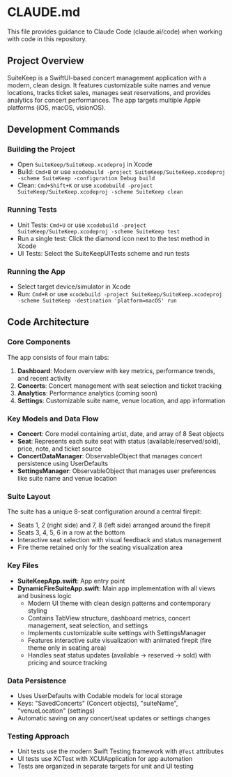 # CLAUDE.md

This file provides guidance to Claude Code (claude.ai/code) when working with code in this repository.

## Project Overview

SuiteKeep is a SwiftUI-based concert management application with a modern, clean design. It features customizable suite names and venue locations, tracks ticket sales, manages seat reservations, and provides analytics for concert performances. The app targets multiple Apple platforms (iOS, macOS, visionOS).

## Development Commands

### Building the Project
- Open `SuiteKeep/SuiteKeep.xcodeproj` in Xcode
- Build: `Cmd+B` or use `xcodebuild -project SuiteKeep/SuiteKeep.xcodeproj -scheme SuiteKeep -configuration Debug build`
- Clean: `Cmd+Shift+K` or use `xcodebuild -project SuiteKeep/SuiteKeep.xcodeproj -scheme SuiteKeep clean`

### Running Tests
- Unit Tests: `Cmd+U` or use `xcodebuild -project SuiteKeep/SuiteKeep.xcodeproj -scheme SuiteKeep test`
- Run a single test: Click the diamond icon next to the test method in Xcode
- UI Tests: Select the SuiteKeepUITests scheme and run tests

### Running the App
- Select target device/simulator in Xcode
- Run: `Cmd+R` or use `xcodebuild -project SuiteKeep/SuiteKeep.xcodeproj -scheme SuiteKeep -destination 'platform=macOS' run`

## Code Architecture

### Core Components

The app consists of four main tabs:
1. **Dashboard**: Modern overview with key metrics, performance trends, and recent activity
2. **Concerts**: Concert management with seat selection and ticket tracking
3. **Analytics**: Performance analytics (coming soon)
4. **Settings**: Customizable suite name, venue location, and app information

### Key Models and Data Flow

- **Concert**: Core model containing artist, date, and array of 8 Seat objects
- **Seat**: Represents each suite seat with status (available/reserved/sold), price, note, and ticket source
- **ConcertDataManager**: ObservableObject that manages concert persistence using UserDefaults
- **SettingsManager**: ObservableObject that manages user preferences like suite name and venue location

### Suite Layout

The suite has a unique 8-seat configuration around a central firepit:
- Seats 1, 2 (right side) and 7, 8 (left side) arranged around the firepit
- Seats 3, 4, 5, 6 in a row at the bottom
- Interactive seat selection with visual feedback and status management
- Fire theme retained only for the seating visualization area

### Key Files

- **SuiteKeepApp.swift**: App entry point
- **DynamicFireSuiteApp.swift**: Main app implementation with all views and business logic
  - Modern UI theme with clean design patterns and contemporary styling
  - Contains TabView structure, dashboard metrics, concert management, seat selection, and settings
  - Implements customizable suite settings with SettingsManager
  - Features interactive suite visualization with animated firepit (fire theme only in seating area)
  - Handles seat status updates (available → reserved → sold) with pricing and source tracking

### Data Persistence

- Uses UserDefaults with Codable models for local storage
- Keys: "SavedConcerts" (Concert objects), "suiteName", "venueLocation" (settings)
- Automatic saving on any concert/seat updates or settings changes

### Testing Approach
- Unit tests use the modern Swift Testing framework with `@Test` attributes
- UI tests use XCTest with XCUIApplication for app automation
- Tests are organized in separate targets for unit and UI testing
